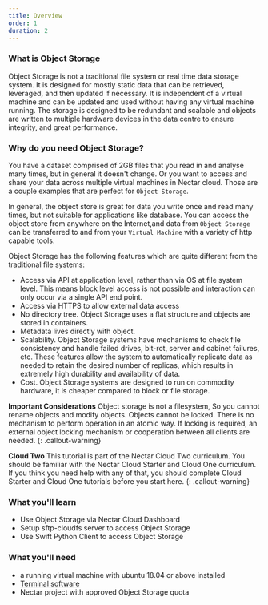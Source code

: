 ```yaml
---
title: Overview
order: 1
duration: 2
---
```


### What is Object Storage

Object Storage is not a traditional file system or real time data storage system. It is designed for mostly static data that can be retrieved, leveraged, and then updated if necessary. It is independent of a virtual machine and can be updated and used without having any virtual machine running. The storage is designed to be redundant and scalable and objects are written to multiple hardware devices in the data centre to ensure integrity, and great performance.

### Why do you need Object Storage?

You have a dataset comprised of 2GB files that you read in and analyse many times, but in general it doesn't change. Or you want to access and share your data across multiple virtual machines in Nectar cloud. Those are a couple examples that are perfect for `Object Storage`.

In general, the object store is great for data you write once and read many times, but not suitable for applications like database. You can access the object store from anywhere on the Internet,and data from `Object Storage` can be transferred to and from your `Virtual Machine` with a variety of http capable tools.

Object Storage has the following features which are quite different from the traditional file systems:

- Access via API at application level, rather than via OS at file system level. This means block level access is not possible and interaction can only occur via a single API end point.
- Access via HTTPS to allow external data access
- No directory tree. Object Storage uses a flat structure and objects are stored in containers.
- Metadata lives directly with object.
- Scalability. Object Storage systems have mechanisms to check file consistency and handle failed drives, bit-rot, server and cabinet failures, etc. These features allow the system to automatically replicate data as needed to retain the desired number of replicas, which results in extremely high durability and availability of data.
- Cost. Object Storage systems are designed to run on commodity hardware, it is cheaper compared to block or file storage.

**Important Considerations**
Object storage is not a filesystem, So you cannot rename objects and modify objects. Objects cannot be locked. There is no mechanism to perform operation in an atomic way. If locking is required, an external object locking mechanism or cooperation between all clients are needed. 
{: .callout-warning}

**Cloud Two**
This tutorial is part of the Nectar Cloud Two curriculum. You should be familiar with the Nectar Cloud Starter and Cloud One curriculum. If you think you need help with any of that, you should complete Cloud Starter and Cloud One tutorials before you start here.
{: .callout-warning}

### What you'll learn

- Use Object Storage via Nectar Cloud Dashboard
- Setup sftp-cloudfs server to access Object Storage
- Use Swift Python Client to access Object Storage

### What you'll need

- a running virtual machine with ubuntu 18.04 or above installed
- [Terminal software](https://support.ehelp.edu.au/support/solutions/articles/6000223964-terminal-software)
-  Nectar project with approved Object Storage quota